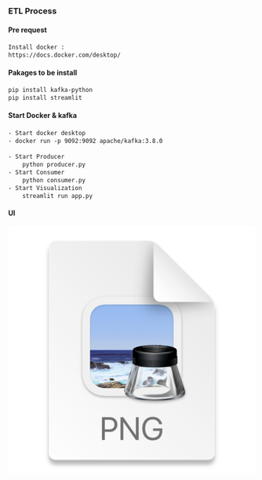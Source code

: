 ### ETL Process
#### Pre request
    Install docker :
    https://docs.docker.com/desktop/

#### Pakages to be install 
    pip install kafka-python
    pip install streamlit
#### Start Docker & kafka
    - Start docker desktop
    - docker run -p 9092:9092 apache/kafka:3.8.0

    - Start Producer
        python producer.py
    - Start Consumer
        python consumer.py
    - Start Visualization
        streamlit run app.py

#### UI 

![img.png](streamlit_app.png)